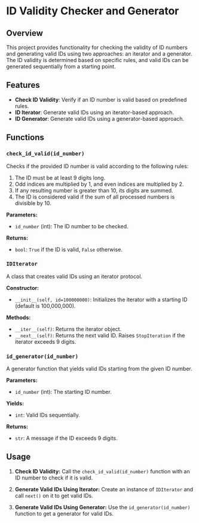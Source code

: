 # ID Validity Checker and Generator 

## Overview

This project provides functionality for checking the validity of ID numbers and generating valid IDs using two approaches: an iterator and a generator. The ID validity is determined based on specific rules, and valid IDs can be generated sequentially from a starting point.

## Features

- **Check ID Validity**: Verify if an ID number is valid based on predefined rules.
- **ID Iterator**: Generate valid IDs using an iterator-based approach.
- **ID Generator**: Generate valid IDs using a generator-based approach.

## Functions

### `check_id_valid(id_number)`

Checks if the provided ID number is valid according to the following rules:
1. The ID must be at least 9 digits long.
2. Odd indices are multiplied by 1, and even indices are multiplied by 2.
3. If any resulting number is greater than 10, its digits are summed.
4. The ID is considered valid if the sum of all processed numbers is divisible by 10.

**Parameters:**
- `id_number` (int): The ID number to be checked.

**Returns:**
- `bool`: `True` if the ID is valid, `False` otherwise.

### `IDIterator`

A class that creates valid IDs using an iterator protocol.

**Constructor:**
- `__init__(self, id=100000000)`: Initializes the iterator with a starting ID (default is 100,000,000).

**Methods:**
- `__iter__(self)`: Returns the iterator object.
- `__next__(self)`: Returns the next valid ID. Raises `StopIteration` if the iterator exceeds 9 digits.

### `id_generator(id_number)`

A generator function that yields valid IDs starting from the given ID number.

**Parameters:**
- `id_number` (int): The starting ID number.

**Yields:**
- `int`: Valid IDs sequentially.

**Returns:**
- `str`: A message if the ID exceeds 9 digits.

## Usage

1. **Check ID Validity:**
   Call the `check_id_valid(id_number)` function with an ID number to check if it is valid.

2. **Generate Valid IDs Using Iterator:**
   Create an instance of `IDIterator` and call `next()` on it to get valid IDs.

3. **Generate Valid IDs Using Generator:**
   Use the `id_generator(id_number)` function to get a generator for valid IDs.
